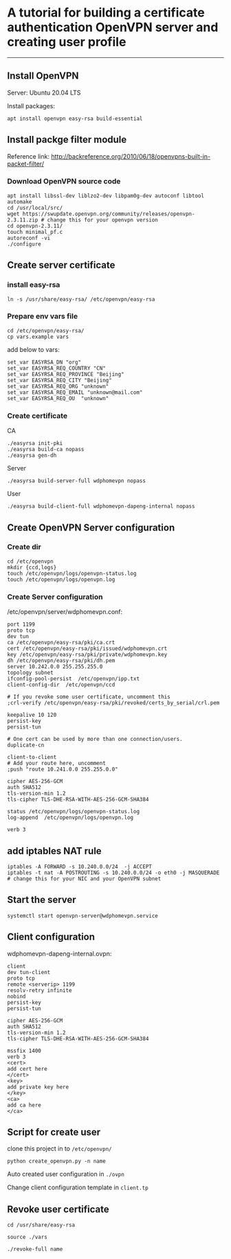 
# A tutorial for building a certificate authentication  OpenVPN server and creating user profile
----------

## Install  OpenVPN

Server: Ubuntu 20.04 LTS

Install packages:

```shell
apt install openvpn easy-rsa build-essential
```

## Install packge filter module

Reference link: <http://backreference.org/2010/06/18/openvpns-built-in-packet-filter/>

### Download  OpenVPN source code

``` shell
apt install libssl-dev liblzo2-dev libpam0g-dev autoconf libtool automake
cd /usr/local/src/
wget https://swupdate.openvpn.org/community/releases/openvpn-2.3.11.zip # change this for your openvpn version
cd openvpn-2.3.11/
touch minimal_pf.c
autoreconf -vi
./configure
```
## Create server certificate

### install easy-rsa

```shell
ln -s /usr/share/easy-rsa/ /etc/openvpn/easy-rsa
```

### Prepare env vars file

```shell
cd /etc/openvpn/easy-rsa/
cp vars.example vars
```

add below to vars:

```shell
set_var EASYRSA_DN "org"
set_var EASYRSA_REQ_COUNTRY "CN"
set_var EASYRSA_REQ_PROVINCE "Beijing"
set_var EASYRSA_REQ_CITY "Beijing"
set_var EASYRSA_REQ_ORG "unknown"
set_var EASYRSA_REQ_EMAIL "unknown@mail.com"
set_var EASYRSA_REQ_OU  "unknown"
```

### Create certificate

CA

```shell
./easyrsa init-pki
./easyrsa build-ca nopass
./easyrsa gen-dh
```

Server

```shell
./easyrsa build-server-full wdphomevpn nopass
```

User

```shell
./easyrsa build-client-full wdphomevpn-dapeng-internal nopass
```

## Create OpenVPN Server configuration

### Create dir

```shell
cd /etc/openvpn
mkdir {ccd,logs}
touch /etc/openvpn/logs/openvpn-status.log
touch /etc/openvpn/logs/openvpn.log
```

### Create Server configuration

/etc/openvpn/server/wdphomevpn.conf:

```shell
port 1199
proto tcp
dev tun
ca /etc/openvpn/easy-rsa/pki/ca.crt
cert /etc/openvpn/easy-rsa/pki/issued/wdphomevpn.crt
key /etc/openvpn/easy-rsa/pki/private/wdphomevpn.key
dh /etc/openvpn/easy-rsa/pki/dh.pem
server 10.242.0.0 255.255.255.0
topology subnet
ifconfig-pool-persist  /etc/openvpn/ipp.txt
client-config-dir  /etc/openvpn/ccd

# If you revoke some user certificate, uncomment this
;crl-verify /etc/openvpn/easy-rsa/pki/revoked/certs_by_serial/crl.pem

keepalive 10 120
persist-key
persist-tun

# One cert can be used by more than one connection/users.
duplicate-cn

client-to-client
# Add your route here, uncomment
;push "route 10.241.0.0 255.255.0.0"

cipher AES-256-GCM
auth SHA512
tls-version-min 1.2
tls-cipher TLS-DHE-RSA-WITH-AES-256-GCM-SHA384

status /etc/openvpn/logs/openvpn-status.log
log-append  /etc/openvpn/logs/openvpn.log

verb 3
```

## add iptables NAT rule

```shell
iptables -A FORWARD -s 10.240.0.0/24  -j ACCEPT
iptables -t nat -A POSTROUTING -s 10.240.0.0/24 -o eth0 -j MASQUERADE # change this for your NIC and your OpenVPN subnet
```

## Start the server

```shell
systemctl start openvpn-server@wdphomevpn.service
```

## Client configuration

wdphomevpn-dapeng-internal.ovpn:

```shell
client
dev tun-client
proto tcp
remote <serverip> 1199
resolv-retry infinite
nobind
persist-key
persist-tun

cipher AES-256-GCM
auth SHA512
tls-version-min 1.2
tls-cipher TLS-DHE-RSA-WITH-AES-256-GCM-SHA384

mssfix 1400
verb 3
<cert>
add cert here
</cert>
<key>
add private key here
</key>
<ca>
add ca here
</ca>
```

## Script for create user

clone this project in to `/etc/openvpn/`

```shell
python create_openvpn.py -n name
```

Auto created user configuration in `./ovpn`

Change client configuration template in `client.tp`

## Revoke user certificate

```shell
cd /usr/share/easy-rsa

source ./vars

./revoke-full name
```